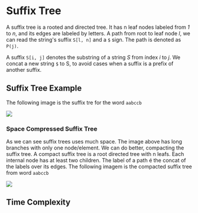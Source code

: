 # Suffix Tree
A suffix tree is a rooted and directed tree. It has n leaf nodes labeled from _1_ to _n_, and its edges are labeled by letters. A path from root to leaf node _l_, we can read the string's suffix ```S[l, n]``` and a ```$``` sign.
The path is denoted as ```P(j)```.

A suffix ```S[i, j]``` denotes the substring of a string _S_ from índex _i_ to _j_. We concat a new string ```$``` to S, to avoid cases when  a suffix is a prefix of another suffix. 

## Suffix Tree Example
  The following image is the suffix tre for the word ```aabccb```

[![](https://mermaid.ink/img/pako:eNp9VsGO2zYQ_RVWSQC7tde1tXGyTqOi2e2hQJoUm1yKdQ4jkrKIyKSWpLIxFj7nK_oPQa4B-g3OrZ_TESVZEmVEB5ki37x5bziSeR9QxXiwCjYa8pS8fbGWBC-tlH2FC6MRIeMxmU4JxVtEaD05HvdxJSJ2iPg7CHAI8BDVnfZpqM9TTZSAhzXgYYV4fEQ0gFqqr5X6KYY5BkmOWc5LTIXyMA1i2bDEno54PrAy70PigdbYFxsP1cYDuXGrN8RdawRDnwp8IvAUQ0wHCDqAnMBQP9FQNAxVQ0f2oi0zeF3jtw34toa-BsZOOBtaO-XthLmT7k7Z6_qbt_4ePTp2SkR4zcQbpt6qqBbFycWiWiz6rxNCeIupawcdgs5q1mTPBhzQAUFyXT7d6HceKOtxQfISb27mJvOhoge8ciDmg4oe6G8H2vkg09bODGvXrtp61Q7rYzp5TKcCHWPGN2aOvo4o24JUk011tCjbZ_lLlhR5l8Lc3ry5LUBzYlLI-bvqwyFGo0uhaVbP9qSZIq6-2L8dp8pLseg1YzULtuDbO0UyIfkvsZ5FnG04oWq75dK6DFr1gpm4vxKwVZKRO2FT4oJcOIk1h_d7Mj1zUaNrVUjGGQIi43S7kRPpMT5_Hmm1aAKI6bjs9KJkHWuvlBWUE5uCJVIRyz9aImQVQ8poYCVVynEopLEcWAUWhkCec5coKbRFBGHqrmWuN4mF0TWHLNuRTMlNlcAZLq06p6UdTAmStNXsKLysaojpEutyFDFuUs41LStrxEaaNudo9IeUiJrhhpabWXIDltioLUctjLja5ZwKyAhNQQNFUuP-dSOSjCZnv_7w0_TH_750tp_u9M3lTossExS3OcLnRb9ZyOGfw-dvnw6fD18P_47Hz5pYQjMw5oonZKM5lyRBjtWDi2Q5MVar93z1IAzDejy9E8ymq0X-8ZkfrDRIbKYqOrn4TvS5F40tMKk_h5Pmuzhpfo4T0Bl2xrxS3eNjolazlsEk2HK9BcHwQHNfotYBdsGWr4MVDhlPoMjsOljLPUKLnIHlvzNhlQ5WCWSGTwIorHqzkzRYWV3wBoSvBb5t2yMqU8A4Bt0Hdpe705MwFimpkonYlPOFznA6tTY3q9msXD7bYIsV8Rm-gDMjGG60TT9cLGfLxfIpLEK-fBLC4zBkeDq4eJoszucJe_LzfAHBfj8JuFP5Z3VUcye2_f9I9dz7?type=png)](https://mermaid.live/edit#pako:eNp9VsGO2zYQ_RVWSQC7tde1tXGyTqOi2e2hQJoUm1yKdQ4jkrKIyKSWpLIxFj7nK_oPQa4B-g3OrZ_TESVZEmVEB5ki37x5bziSeR9QxXiwCjYa8pS8fbGWBC-tlH2FC6MRIeMxmU4JxVtEaD05HvdxJSJ2iPg7CHAI8BDVnfZpqM9TTZSAhzXgYYV4fEQ0gFqqr5X6KYY5BkmOWc5LTIXyMA1i2bDEno54PrAy70PigdbYFxsP1cYDuXGrN8RdawRDnwp8IvAUQ0wHCDqAnMBQP9FQNAxVQ0f2oi0zeF3jtw34toa-BsZOOBtaO-XthLmT7k7Z6_qbt_4ePTp2SkR4zcQbpt6qqBbFycWiWiz6rxNCeIupawcdgs5q1mTPBhzQAUFyXT7d6HceKOtxQfISb27mJvOhoge8ciDmg4oe6G8H2vkg09bODGvXrtp61Q7rYzp5TKcCHWPGN2aOvo4o24JUk011tCjbZ_lLlhR5l8Lc3ry5LUBzYlLI-bvqwyFGo0uhaVbP9qSZIq6-2L8dp8pLseg1YzULtuDbO0UyIfkvsZ5FnG04oWq75dK6DFr1gpm4vxKwVZKRO2FT4oJcOIk1h_d7Mj1zUaNrVUjGGQIi43S7kRPpMT5_Hmm1aAKI6bjs9KJkHWuvlBWUE5uCJVIRyz9aImQVQ8poYCVVynEopLEcWAUWhkCec5coKbRFBGHqrmWuN4mF0TWHLNuRTMlNlcAZLq06p6UdTAmStNXsKLysaojpEutyFDFuUs41LStrxEaaNudo9IeUiJrhhpabWXIDltioLUctjLja5ZwKyAhNQQNFUuP-dSOSjCZnv_7w0_TH_750tp_u9M3lTossExS3OcLnRb9ZyOGfw-dvnw6fD18P_47Hz5pYQjMw5oonZKM5lyRBjtWDi2Q5MVar93z1IAzDejy9E8ymq0X-8ZkfrDRIbKYqOrn4TvS5F40tMKk_h5Pmuzhpfo4T0Bl2xrxS3eNjolazlsEk2HK9BcHwQHNfotYBdsGWr4MVDhlPoMjsOljLPUKLnIHlvzNhlQ5WCWSGTwIorHqzkzRYWV3wBoSvBb5t2yMqU8A4Bt0Hdpe705MwFimpkonYlPOFznA6tTY3q9msXD7bYIsV8Rm-gDMjGG60TT9cLGfLxfIpLEK-fBLC4zBkeDq4eJoszucJe_LzfAHBfj8JuFP5Z3VUcye2_f9I9dz7)

### Space Compressed Suffix Tree
As we can see suffix trees uses much space. The image above has long branches with only one node/element. We can do better, compacting the suffix tree. A compact suffix tree is a root directed tree with n leafs. Each internal node has at least two children. The label of a path é the concat of the labels over its edges. 
The following imagem is the compacted suffix tree from word ```aabccb```

[![](https://mermaid.ink/img/pako:eNp9lc2O2zYQx1-FVRLATu111to4WSdRkOz2UKBJi00uxTqHETmyiNCkQlLdGAuf-xR9hyDXAH0G99bHKUV9UdoiPsgU5zf_-SAp3kZUMYzW0VZDkZP3rzeSuJ9Wyr51hsmEkOmUzOeEukdCaDM5nQ65ikg9kX6HAE_AiKiftJO5X0dK79fc45brCNoiHXNWMTWVdlSLpT0Xt1od1SCNfeXtrRR0KXVaEIgtW7GOgwAMydM-vQcPutgJwaZZ2CoNrLw28v81lrWxHDbRIdgzTaMhEAisoo0u7mhAAEF2Vb1d6w8jSAy0IPvFPfzMtRijfABeeoiNoXIA_e6h_Rgyfe_M3d71VttY7d3-mCCOCToQFGbGhZmuro6yPaTaaCrIRdmhym-ykihCCfPp-t2nEjQSk0OBH-pNzSeTC66paGYHqZkyrc_pq26q-imW_MpYo-L24fsbRQSX-DzViwTZFglVux1K6yNoNXBm_PaSw05JRm64zYl38u4k1QgfD2R-4r0mV6qUDJkDEuPz9iOf5EjxxYtEq2XrQExQZbAXJQtKe6ssp0hsDpZIRSx-toTL2odU3sAqqRzdkEtjEVgNc0OgKNAHykptHUGYuumVm0VicXKFIMSeCCW3dQBfcFWqr7Qqx4UESfpuBhle1D104TLrY5SpW6QCNa06a_hWmj7mZPKzlI5auAWtFrPSBtdio3bocmHE965AykEQmoMG6kSN_9YmJJvMTl7-8OP84b9fg-Wne319sddcCE7dMifufTncLOT41_HLP38evxy_Hf-eTp-1voQKMOYSM7LViJJkTmN97zxbzYzV6iOu78Vx3IznN5zZfL0sPj8bOysN0m2m2js7_4732cjbbYFZ8zmctd_FWfvXTUAwDMZYZz3QY7zJZiOjWbRDvQPO3DV2W1GbyO2CHW6itRsyzKAUdhNt5MGhZcHA4k-MW6WjdQbC4CyC0qp3e0mjtdUltpA7Fu607TpKKGDonG4juy_8ncmNdZJUyYxvq_lSCzedW1uY9WJRmU-2bouV6Yk7gAvDmVtom_9xvlqslqunsIxx9SSGx3HMaHp6_jRbnp1m7Mmj0yVEh8MsQp_lm_qC9vf04T9D5VQv?type=png)](https://mermaid.live/edit#pako:eNp9lc2O2zYQx1-FVRLATu111to4WSdRkOz2UKBJi00uxTqHETmyiNCkQlLdGAuf-xR9hyDXAH0G99bHKUV9UdoiPsgU5zf_-SAp3kZUMYzW0VZDkZP3rzeSuJ9Wyr51hsmEkOmUzOeEukdCaDM5nQ65ikg9kX6HAE_AiKiftJO5X0dK79fc45brCNoiHXNWMTWVdlSLpT0Xt1od1SCNfeXtrRR0KXVaEIgtW7GOgwAMydM-vQcPutgJwaZZ2CoNrLw28v81lrWxHDbRIdgzTaMhEAisoo0u7mhAAEF2Vb1d6w8jSAy0IPvFPfzMtRijfABeeoiNoXIA_e6h_Rgyfe_M3d71VttY7d3-mCCOCToQFGbGhZmuro6yPaTaaCrIRdmhym-ykihCCfPp-t2nEjQSk0OBH-pNzSeTC66paGYHqZkyrc_pq26q-imW_MpYo-L24fsbRQSX-DzViwTZFglVux1K6yNoNXBm_PaSw05JRm64zYl38u4k1QgfD2R-4r0mV6qUDJkDEuPz9iOf5EjxxYtEq2XrQExQZbAXJQtKe6ssp0hsDpZIRSx-toTL2odU3sAqqRzdkEtjEVgNc0OgKNAHykptHUGYuumVm0VicXKFIMSeCCW3dQBfcFWqr7Qqx4UESfpuBhle1D104TLrY5SpW6QCNa06a_hWmj7mZPKzlI5auAWtFrPSBtdio3bocmHE965AykEQmoMG6kSN_9YmJJvMTl7-8OP84b9fg-Wne319sddcCE7dMifufTncLOT41_HLP38evxy_Hf-eTp-1voQKMOYSM7LViJJkTmN97zxbzYzV6iOu78Vx3IznN5zZfL0sPj8bOysN0m2m2js7_4732cjbbYFZ8zmctd_FWfvXTUAwDMZYZz3QY7zJZiOjWbRDvQPO3DV2W1GbyO2CHW6itRsyzKAUdhNt5MGhZcHA4k-MW6WjdQbC4CyC0qp3e0mjtdUltpA7Fu607TpKKGDonG4juy_8ncmNdZJUyYxvq_lSCzedW1uY9WJRmU-2bouV6Yk7gAvDmVtom_9xvlqslqunsIxx9SSGx3HMaHp6_jRbnp1m7Mmj0yVEh8MsQp_lm_qC9vf04T9D5VQv)


## Time Complexity
